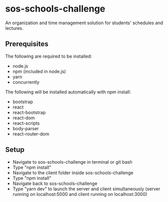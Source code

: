 ﻿# sos-schools-challenge

An organization and time management solution for students' schedules and lectures.

## Prerequisites

The following are required to be installed:

- node.js
- npm (included in node.js)
- yarn
- concurrently

The following will be installed automatically with npm install:

- bootstrap
- react
- react-bootstrap
- react-dom
- react-scripts
- body-parser
- react-router-dom

## Setup

- Navigate to sos-schools-challenge in terminal or git bash
- Type "npm install"
- Navigate to the client folder inside sos-schools-challenge
- Type "npm install"
- Navigate back to sos-schools-challenge
- Type "yarn dev" to launch the server and client simultaneously (server running on localhost:5000 and client running on localhost:3000)
